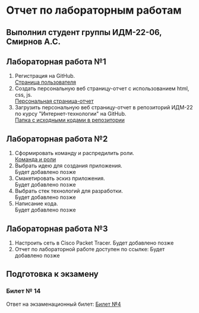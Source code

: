 # Отчет по лабораторным работам

## Выполнил студент группы ИДМ-22-06, Смирнов А.С.

## Лабораторная работа №1

1.  Регистрация на GitHub.\
[Страница пользователя](https://github.com/ReptiLe8086)
2.  Создать персональную веб страницу-отчет с использованием html, css, js.\
[Персональная страница-отчет](https://ReptiLe8086.github.io/IT_Labs/)
3.  Загрузить персональную веб страницу-отчет в репозиторий ИДМ-22 по курсу "Интернет-технологии" на GitHub.\
[Папка с исходными кодами в репозитории](https://github.com/ReptiLe8086/IT_Labs)

## Лабораторная работа №2

1.  Сформировать команду и распредилить роли.\
[Команда и роли](https://docs.google.com/spreadsheets/d/1ypxgDUpNsaAK5PH90dTfGKdtDnWaeEDWfupEbDokN6A/edit#gid=1327184368)
2.  Выбрать идею для создания приложения.\
Будет добавлено позже
3.  Смакетировать эскиз приложения.\
Будет добавлено позже
4.  Выбрать стек технологий для разработки.\
Будет добавлено позже
5.  Написание кода.\
Будет добавлено позже

## Лабораторная работа №3

1.  Настроить сеть в Сisco Packet Tracer.
Будет добавлено позже
2.  Отчет по лабораторной работе доступен по ссылке:
Будет добавлено позже

## Подготовка к экзамену
### Билет № 14

Ответ на экзаменационный билет: [Билет №4](https://github.com/stankin/inet-2022/wiki/exam14)
